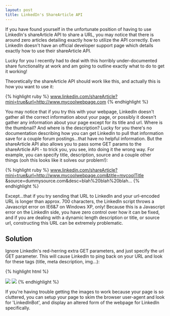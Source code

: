```yaml
---
layout: post
title: LinkedIn's ShareArticle API
---
```


If you have found yourself in the unfortunate position of having to use LinkedIn's shareArticle API to share a URL, you may notice that there is around zero articles detailing exactly how to utilize the API correctly.  Even LinkedIn doesn't have an official developer support page which details exactly how to use their shareArticle API.

Lucky for you I recently had to deal with this horribly under-documented share functionality at work and am going to outline exactly what to do to get it working!

Theoretically the shareArticle API should work like this, and actually this is how you want to use it:

{% highlight ruby %}
    www.linkedin.com/shareArticle?mini=true&url=http://www.mycoolwebpage.com
{% endhighlight %}

You may notice that if you try this with your webpage, LinkedIn doesn't gather all the correct information about your page, or possibly it doesn't gather any information about your page except for its title and url.  Where is the thumbnail?  And where is the description?  Lucky for you there's no documentation describing how you can get LinkedIn to pull that information save for a couple forum postings...that have no helpful information.  But the shareArticle API also allows you to pass some GET params to the shareArticle API - to trick you, you see, into doing it the wrong way.  For example, you can specify title, description, source and a couple other things (ooh this looks like it solves our problem!):

{% highlight ruby %}
    www.linkedin.com/shareArticle?mini=true&url=http://www.mycoolwebpage.com&title=mycoolTitle
    &source=dummysource.com&desc=blah%20blah%20blah...
{% endhighlight %}

Except...that if you try sending that URL to LinkedIn and your url-encoded URL is longer than approx. 700 characters, the LinkedIn script throws a Javascript error on IE6&7 on Windows XP, only!  Because this is a Javascript error on the LinkedIn side, you have zero control over how it can be fixed, and if you are dealing with a dynamic length description or title, or source url, constructing this URL can be extremely problematic.

## Solution


Ignore LinkedIn's red-herring extra GET parameters, and just specify the url GET parameter.  This will cause LinkedIn to ping back on your URL and look for these tags (title, meta description, img...):

{% highlight html %}
<html>
  <head>
    <title>The Title!</title>
    <meta name="description" content="This is the description of your linkedIn Article!">
  </head>
  <body>
    <img src="/my/img/path.jpg">
    <img src="/my/img/path2.jpg">
  </body>
</html>
{% endhighlight %}

If you're having trouble getting the images to work because your page is so cluttered, you can setup your page to skim the browser user-agent and look for 'LinkedInBot', and display an altered form of the webpage for LinkedIn specifically.
